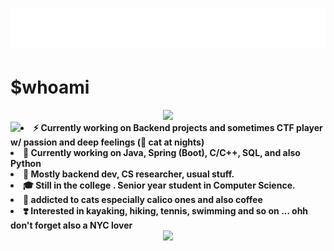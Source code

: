 <h1 align="center">
  <img src="https://github.com/aintburak/aintburak/blob/main/snowing.svg" alt="" />
</h1>

# $whoami
<div align="center">
<img src="https://imgur.com/sEMwGRF.jpg">
</div>

<div align="center">
<img src="https://i.imgur.com/rofqgpv.png" align="left">
</div>
  
<li>
<b>⚡️ Currently working on Backend projects and sometimes CTF player w/ passion and deep feelings (🐾 cat at nights)</b>
</li>
<li>
<b>🌱 Currently working on Java, Spring (Boot), C/C++, SQL, and also Python </b> 
</li>
<li>
<b>🌟 Mostly backend dev, CS researcher, usual stuff.</b> 
</li>
<li>
<b> 🎓 Still in the college . Senior year student in Computer Science. </b>
</li>
<li>
<b>🧁 addicted to cats especially calico ones and also coffee </b>
</li>
<li>
<b>❣️ Interested in kayaking, hiking, tennis, swimming and so on ... ohh don't forget also a NYC lover </b>
</li>



<div align="center">
<img src = "https://i.imgur.com/5NescPq.png">
  </div>
